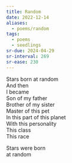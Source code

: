 ```yaml
---
title: Random
date: 2022-12-14
aliases:
  - poems/random
tags:
  - poems
  - seedlings
sr-due: 2024-04-29
sr-interval: 269
sr-ease: 230
---
```

Stars born at random  
And then  
I became  
Son of my father  
Brother of my sister  
Master of this pet  
In this part of this planet  
With this personality  
This class  
This race  

Stars were born  
at random  